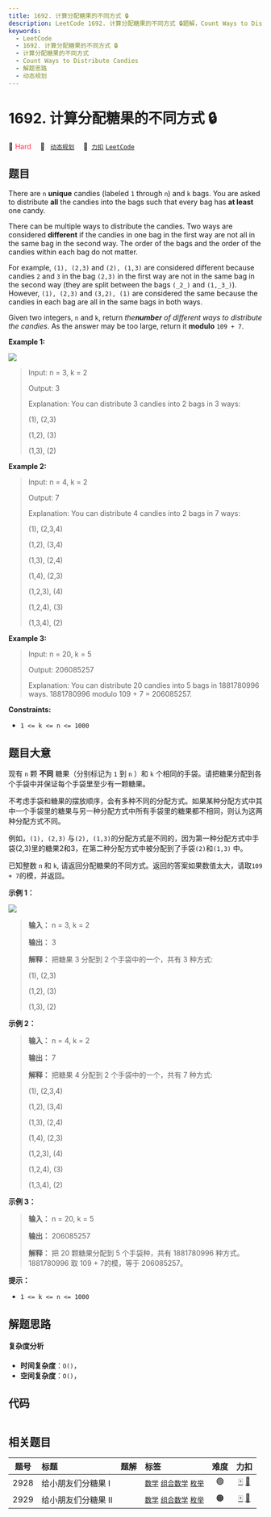 ```yaml
---
title: 1692. 计算分配糖果的不同方式 🔒
description: LeetCode 1692. 计算分配糖果的不同方式 🔒题解，Count Ways to Distribute Candies，包含解题思路、复杂度分析以及完整的 JavaScript 代码实现。
keywords:
  - LeetCode
  - 1692. 计算分配糖果的不同方式 🔒
  - 计算分配糖果的不同方式
  - Count Ways to Distribute Candies
  - 解题思路
  - 动态规划
---
```


# 1692. 计算分配糖果的不同方式 🔒

🔴 <font color=#ff334b>Hard</font>&emsp; 🔖&ensp; [`动态规划`](/tag/dynamic-programming.md)&emsp; 🔗&ensp;[`力扣`](https://leetcode.cn/problems/count-ways-to-distribute-candies) [`LeetCode`](https://leetcode.com/problems/count-ways-to-distribute-candies)

## 题目

There are `n` **unique** candies (labeled `1` through `n`) and `k` bags. You
are asked to distribute **all** the candies into the bags such that every bag
has **at least** one candy.

There can be multiple ways to distribute the candies. Two ways are considered
**different** if the candies in one bag in the first way are not all in the
same bag in the second way. The order of the bags and the order of the candies
within each bag do not matter.

For example, `(1), (2,3)` and `(2), (1,3)` are considered different because
candies `2` and `3` in the bag `(2,3)` in the first way are not in the same
bag in the second way (they are split between the bags `(_2_)` and `(1,_3_)`).
However, `(1), (2,3)` and `(3,2), (1)` are considered the same because the
candies in each bag are all in the same bags in both ways.

Given two integers, `n` and `k`, return _the**number** of different ways to
distribute the candies_. As the answer may be too large, return it **modulo**
`109 + 7`.



**Example 1:**

![](https://fastly.jsdelivr.net/gh/doocs/leetcode@main/solution/1600-1699/1692.Count%20Ways%20to%20Distribute%20Candies/images/candies-1.png)

> Input: n = 3, k = 2
> 
> Output: 3
> 
> Explanation: You can distribute 3 candies into 2 bags in 3 ways:
> 
> (1), (2,3)
> 
> (1,2), (3)
> 
> (1,3), (2)

**Example 2:**

> Input: n = 4, k = 2
> 
> Output: 7
> 
> Explanation: You can distribute 4 candies into 2 bags in 7 ways:
> 
> (1), (2,3,4)
> 
> (1,2), (3,4)
> 
> (1,3), (2,4)
> 
> (1,4), (2,3)
> 
> (1,2,3), (4)
> 
> (1,2,4), (3)
> 
> (1,3,4), (2)

**Example 3:**

> Input: n = 20, k = 5
> 
> Output: 206085257
> 
> Explanation: You can distribute 20 candies into 5 bags in 1881780996 ways. 1881780996 modulo 109 + 7 = 206085257.

**Constraints:**

  * `1 <= k <= n <= 1000`


## 题目大意

现有 `n` 颗 **不同** 糖果（分别标记为 `1` 到 `n` ）和 `k` 个相同的手袋。请把糖果分配到各个手袋中并保证每个手袋里至少有一颗糖果。

不考虑手袋和糖果的摆放顺序，会有多种不同的分配方式。如果某种分配方式中其中一个手袋里的糖果与另一种分配方式中所有手袋里的糖果都不相同，则认为这两种分配方式不同。

例如，`(1), (2,3)` 与`(2),
(1,3)`的分配方式是不同的，因为第一种分配方式中手袋(2,3)里的糖果2和3，在第二种分配方式中被分配到了手袋`(2)`和`(1,3)` 中。

已知整数 `n` 和 `k`, 请返回分配糖果的不同方式。返回的答案如果数值太大，请取`109 + 7`的模，并返回。



**示例  1：**

![](https://fastly.jsdelivr.net/gh/doocs/leetcode@main/solution/1600-1699/1692.Count%20Ways%20to%20Distribute%20Candies/images/candies-1.png)

> 
> 
> 
> 
> 
> **输入：** n = 3, k = 2
> 
> **输出：** 3
> 
> **解释：** 把糖果 3 分配到 2 个手袋中的一个，共有 3 种方式:
> 
> (1), (2,3)
> 
> (1,2), (3)
> 
> (1,3), (2)
> 
> 

**示例 2：**

> 
> 
> 
> 
> 
> **输入：** n = 4, k = 2
> 
> **输出：** 7
> 
> **解释：** 把糖果 4 分配到 2 个手袋中的一个，共有 7 种方式:
> 
> (1), (2,3,4)
> 
> (1,2), (3,4)
> 
> (1,3), (2,4)
> 
> (1,4), (2,3)
> 
> (1,2,3), (4)
> 
> (1,2,4), (3)
> 
> (1,3,4), (2)
> 
> 

**示例 3：**

> 
> 
> 
> 
> 
> **输入：** n = 20, k = 5
> 
> **输出：** 206085257
> 
> **解释：** 把 20 颗糖果分配到 5 个手袋种，共有 1881780996 种方式。1881780996 取 109 + 7的模，等于 206085257。
> 
> 



**提示：**

  * `1 <= k <= n <= 1000`


## 解题思路

#### 复杂度分析

- **时间复杂度**：`O()`，
- **空间复杂度**：`O()`，

## 代码

```javascript

```

## 相关题目

<!-- prettier-ignore -->
| 题号 | 标题 | 题解 | 标签 | 难度 | 力扣 |
| :------: | :------ | :------: | :------ | :------: | :------: |
| 2928 | 给小朋友们分糖果 I |  |  [`数学`](/tag/math.md) [`组合数学`](/tag/combinatorics.md) [`枚举`](/tag/enumeration.md) | 🟢 | [🀄️](https://leetcode.cn/problems/distribute-candies-among-children-i) [🔗](https://leetcode.com/problems/distribute-candies-among-children-i) |
| 2929 | 给小朋友们分糖果 II |  |  [`数学`](/tag/math.md) [`组合数学`](/tag/combinatorics.md) [`枚举`](/tag/enumeration.md) | 🟠 | [🀄️](https://leetcode.cn/problems/distribute-candies-among-children-ii) [🔗](https://leetcode.com/problems/distribute-candies-among-children-ii) |